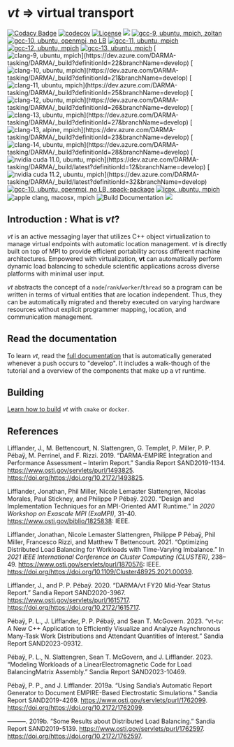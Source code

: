 # *vt* => virtual transport

[![Codacy Badge](https://api.codacy.com/project/badge/Grade/e21fba68df8947ecb9a9c51b5e159e56)](https://www.codacy.com/gh/DARMA-tasking/vt?utm_source=github.com&amp;utm_medium=referral&amp;utm_content=DARMA-tasking/vt&amp;utm_campaign=Badge_Grade)
[![codecov](https://codecov.io/gh/DARMA-tasking/vt/branch/develop/graph/badge.svg)](https://codecov.io/gh/DARMA-tasking/vt)
[![License](https://img.shields.io/badge/License-BSD%203--Clause-orange.svg)](https://opensource.org/licenses/BSD-3-Clause)
![](https://github.com/DARMA-tasking/vt/workflows/Docker%20Image%20CI/badge.svg)
[![gcc-9, ubuntu, mpich, zoltan](https://dev.azure.com/DARMA-tasking/DARMA/_apis/build/status/PR%20tests%20(gcc-9%2C%20ubuntu%2C%20mpich%2C%20zoltan)?branchName=develop&Label=(gcc-9%2C%20ubuntu%2C%20mpich%2C%20zoltan))](https://dev.azure.com/DARMA-tasking/DARMA/_build/latest?definitionId=10&branchName=develop)
[![gcc-10, ubuntu, openmpi, no LB](https://dev.azure.com/DARMA-tasking/DARMA/_apis/build/status/PR%20tests%20(gcc-10%2C%20ubuntu%2C%20openmpi%2C%20no%20LB)?branchName=develop&Label=(gcc-10%2C%20ubuntu%2C%20openmpi%2C%20no%20LB))](https://dev.azure.com/DARMA-tasking/DARMA/_build/latest?definitionId=4&branchName=develop)
[![gcc-11, ubuntu, mpich](https://dev.azure.com/DARMA-tasking/DARMA/_apis/build/status/PR%20tests%20(gcc-11%2C%20ubuntu%2C%20mpich)?branchName=develop&Label=(gcc-11%2C%20ubuntu%2C%20mpich%2C%20trace%20runtime%2C%20coverage))](https://dev.azure.com/DARMA-tasking/DARMA/_build/latest?definitionId=29&branchName=develop)
[![gcc-12, ubuntu, mpich](https://dev.azure.com/DARMA-tasking/DARMA/_apis/build/status/PR%20tests%20(gcc-12%2C%20ubuntu%2C%20mpich)?branchName=develop&Label=(gcc-12%2C%20ubuntu%2C%20mpich))](https://dev.azure.com/DARMA-tasking/DARMA/_build/latest?definitionId=30&branchName=develop)
[![gcc-13, ubuntu, mpich](https://dev.azure.com/DARMA-tasking/DARMA/_apis/build/status/PR%20tests%20(gcc-13%2C%20ubuntu%2C%20mpich%2C%20address%20sanitizer)?branchName=develop&Label=(gcc-13%2C%20ubuntu%2C%20mpich))](https://dev.azure.com/DARMA-tasking/DARMA/_build/latest?definitionId=36&branchName=develop)
[![clang-9, ubuntu, mpich](https://dev.azure.com/DARMA-tasking/DARMA/_apis/build/status/PR%20tests%20(clang-9%2C%20ubuntu%2C%20mpich)?branchName=develop&Label=(clang-9.0%2C%20ubuntu%2C%20mpich))](https://dev.azure.com/DARMA-tasking/DARMA/_build?definitionId=22&branchName=develop)
[![clang-10, ubuntu, mpich](https://dev.azure.com/DARMA-tasking/DARMA/_apis/build/status/PR%20tests%20(clang-10%2C%20ubuntu%2C%20mpich)?branchName=develop&Label=(clang-10.0%2C%20ubuntu%2C%20mpich))](https://dev.azure.com/DARMA-tasking/DARMA/_build?definitionId=21&branchName=develop)
[![clang-11, ubuntu, mpich](https://dev.azure.com/DARMA-tasking/DARMA/_apis/build/status/PR%20tests%20(clang-11%2C%20ubuntu%2C%20mpich)?branchName=develop&Label=(clang-11.0%2C%20ubuntu%2C%20mpich))](https://dev.azure.com/DARMA-tasking/DARMA/_build?definitionId=25&branchName=develop)
[![clang-12, ubuntu, mpich](https://dev.azure.com/DARMA-tasking/DARMA/_apis/build/status/PR%20tests%20(clang-12%2C%20ubuntu%2C%20mpich)?branchName=develop&Label=(clang-12.0%2C%20ubuntu%2C%20mpich))](https://dev.azure.com/DARMA-tasking/DARMA/_build?definitionId=26&branchName=develop)
[![clang-13, ubuntu, mpich](https://dev.azure.com/DARMA-tasking/DARMA/_apis/build/status/PR%20tests%20(clang-13%2C%20ubuntu%2C%20mpich)?branchName=develop&Label=(clang-13.0%2C%20ubuntu%2C%20mpich))](https://dev.azure.com/DARMA-tasking/DARMA/_build?definitionId=27&branchName=develop)
[![clang-13, alpine, mpich](https://dev.azure.com/DARMA-tasking/DARMA/_apis/build/status/PR%20tests%20(clang-13%2C%20alpine%2C%20mpich)?branchName=develop&Label=(clang-13.0%2C%20alpine%2C%20mpich))](https://dev.azure.com/DARMA-tasking/DARMA/_build?definitionId=23&branchName=develop)
[![clang-14, ubuntu, mpich](https://dev.azure.com/DARMA-tasking/DARMA/_apis/build/status/PR%20tests%20(clang-14%2C%20ubuntu%2C%20mpich)?branchName=develop&Label=(clang-14.0%2C%20ubuntu%2C%20mpich))](https://dev.azure.com/DARMA-tasking/DARMA/_build?definitionId=28&branchName=develop)
[![nvidia cuda 11.0, ubuntu, mpich](https://dev.azure.com/DARMA-tasking/DARMA/_apis/build/status/PR%20tests%20(nvidia%20cuda%2011.0%2C%20ubuntu%2C%20mpich)?branchName=develop&Label=(nvidia%20cuda%2011.0%2C%20ubuntu%2C%20mpich))](https://dev.azure.com/DARMA-tasking/DARMA/_build/latest?definitionId=12&branchName=develop)
[![nvidia cuda 11.2, ubuntu, mpich](https://dev.azure.com/DARMA-tasking/DARMA/_apis/build/status/PR%20tests%20(nvidia%20cuda%2011.2%2C%20ubuntu%2C%20mpich)?branchName=develop&Label=(nvidia%20cuda%2011.2%2C%20ubuntu%2C%20mpich))](https://dev.azure.com/DARMA-tasking/DARMA/_build/latest?definitionId=32&branchName=develop)
[![gcc-10, ubuntu, openmpi, no LB, spack-package](https://dev.azure.com/DARMA-tasking/DARMA/_apis/build/status/PR%20tests%20spack-package%20(gcc-10%2C%20ubuntu%2C%20openmpi%2C%20no%20LB%2C%20spack-package)?branchName=develop&Label=(gcc-10%2C%20ubuntu%2C%20openmpi%2C%20no%20LB%2C%20spack-package))](https://dev.azure.com/DARMA-tasking/DARMA/_build/latest?definitionId=20&branchName=develop)
[![icpx, ubuntu, mpich](https://dev.azure.com/DARMA-tasking/DARMA/_apis/build/status/PR%20tests%20(intel%20icpx%2C%20ubuntu%2C%20mpich)?branchName=develop&Label=(icpx%2C%20ubuntu%2C%20mpich))](https://dev.azure.com/DARMA-tasking/DARMA/_build?definitionId=24&branchName=develop)
![apple clang, macosx, mpich](https://github.com/DARMA-tasking/vt/workflows/PR%20tests%20(clang-14,%20macosx,%20mpich)/badge.svg?branch=develop)
![Build Documentation](https://github.com/DARMA-tasking/vt/workflows/Build%20Documentation/badge.svg?branch=develop)
[![](https://github.com/DARMA-tasking/vt/wiki/build_stats/build_status_badge.svg)](https://github.com/DARMA-tasking/vt/wiki/Build-Stats)

## Introduction : What is *vt*?

*vt* is an active messaging layer that utilizes C++ object virtualization to
manage virtual endpoints with automatic location management. *vt* is directly
built on top of MPI to provide efficient portability across different machine
architectures. Empowered with virtualization, **vt** can automatically perform
dynamic load balancing to schedule scientific applications across diverse
platforms with minimal user input.

*vt* abstracts the concept of a `node`/`rank`/`worker`/`thread` so a program can
be written in terms of virtual entities that are location independent. Thus,
they can be automatically migrated and thereby executed on varying hardware
resources without explicit programmer mapping, location, and communication
management.

## Read the documentation

To learn *vt*, read the [full
documentation](https://darma-tasking.github.io/docs/html/index.html) that is
automatically generated whenever a push occurs to "develop". It includes a
walk-though of the tutorial and a overview of the components that make up a *vt*
runtime.

## Building

[Learn how to build](https://darma-tasking.github.io/docs/html/vt-build.html)
*vt* with `cmake` or `docker`.

## References

Lifflander, J., M. Bettencourt, N. Slattengren, G. Templet, P. Miller,
P. P. Pébaÿ, M. Perrinel, and F. Rizzi. 2019. “DARMA-EMPIRE Integration
and Performance Assessment – Interim Report.” Sandia Report
SAND2019-1134. https://www.osti.gov/servlets/purl/1493825.
https://doi.org/<https://doi.org/10.2172/1493825>.

Lifflander, Jonathan, Phil Miller, Nicole Lemaster Slattengren, Nicolas
Morales, Paul Stickney, and Philippe P Pébaÿ. 2020. “Design and
Implementation Techniques for an MPI-Oriented AMT Runtime.” In *2020
Workshop on Exascale MPI (ExaMPI)*, 31–40.
https://www.osti.gov/biblio/1825838: IEEE.

Lifflander, Jonathan, Nicole Lemaster Slattengren, Philippe P Pébaÿ,
Phil Miller, Francesco Rizzi, and Matthew T Bettencourt. 2021.
“Optimizing Distributed Load Balancing for Workloads with Time-Varying
Imbalance.” In *2021 IEEE International Conference on Cluster Computing
(CLUSTER)*, 238–49. https://www.osti.gov/servlets/purl/1870576: IEEE.
https://doi.org/<https://doi.org/10.1109/Cluster48925.2021.00039>.

Lifflander, J., and P. P. Pébaÿ. 2020. “<span class="nocase">DARMA/vt
FY20</span> Mid-Year Status Report.” Sandia Report SAND2020-3967.
https://www.osti.gov/servlets/purl/1615717.
https://doi.org/<https://doi.org/10.2172/1615717>.

Pébaÿ, P. L., J. Lifflander, P. P. Pébaÿ, and Sean T. McGovern. 2023.
“<span class="nocase">vt-tv: A New C++ Application to Efficiently
Visualize and Analyze Asynchronous Many-Task Work Distributions and
Attendant Quantities of Interest</span>.” Sandia Report SAND2023-09312.

Pébaÿ, P. L., N. Slattengren, Sean T. McGovern, and J. Lifflander. 2023.
“<span class="nocase">Modeling Workloads of a LinearElectromagnetic Code
for Load BalancingMatrix Assembly</span>.” Sandia Report SAND2023-10469.

Pébaÿ, P. P., and J. Lifflander. 2019a. “Using
<span class="nocase">Sandia’s Automatic Report Generator</span> to
Document EMPIRE-Based Electrostatic Simulations.” Sandia Report
SAND2019-4269. https://www.osti.gov/servlets/purl/1762099.
https://doi.org/<https://doi.org/10.2172/1762099>.

———. 2019b. “Some Results about Distributed Load Balancing.” Sandia
Report SAND2019-5139. https://www.osti.gov/servlets/purl/1762597.
https://doi.org/<https://doi.org/10.2172/1762597>.
